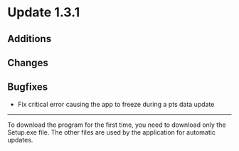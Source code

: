 # Update 1.3.1

## Additions

## Changes

## Bugfixes
- Fix critical error causing the app to freeze during a pts data update
___
To download the program for the first time, you need to download only the Setup.exe file. The other files are used by the application for automatic updates.

